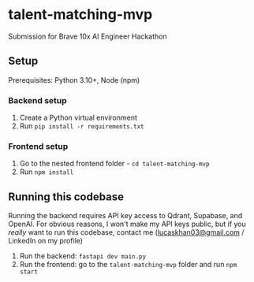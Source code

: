 # talent-matching-mvp
Submission for Brave 10x AI Engineer Hackathon

## Setup

Prerequisites: Python 3.10+, Node (npm)

### Backend setup

1. Create a Python virtual environment
2. Run `pip install -r requirements.txt`

### Frontend setup
1. Go to the nested frontend folder - `cd talent-matching-mvp`
2. Run `npm install`

## Running this codebase

Running the backend requires API key access to Qdrant, Supabase, and OpenAI. For obvious reasons, I won't make my API keys public, but if you _really_ want to run this codebase, contact me (lucaskhan03@gmail.com / LinkedIn on my profile)

1. Run the backend: `fastapi dev main.py`
2. Run the frontend: go to the `talent-matching-mvp` folder and run `npm start`
